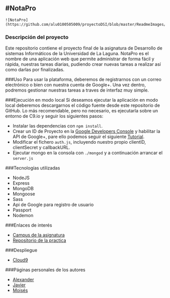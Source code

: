 #**NotaPro**
--------
    ![NotaPro](https://github.com/alu0100505009/proyectoDSI/blob/master/ReadmeImages/index.PNG)

### Descripción del proyecto
Este repositorio contiene el proyecto final de la asignatura de Desarrollo de sistemas Informáticos de la Universidad de La Laguna.
NotaPro es el nombre de una aplicación web que permite administrar de forma fácil y rápida, nuestras tareas diarias, pudiendo crear nuevas tareas a realizar así como darlas por finalizadas.

###Uso
Para usar la plataforma, deberemos de registrarnos con un correo electrónico o bien con nuestra cuenta de Google+. Una vez dentro, podremos gestionar nuestras tareas a traves de interfaz muy simple.

###Ejecución en modo local
Si deseamos ejecutar la aplicación en modo local deberemos descargarnos el código fuente desde este repositorio de GitHub. Lo más recomendable, pero no necesario, es ejecutarla sobre un entorno de C9.io
y seguir los siguientes pasos:
* Instalar las dependencias con `npm install`.
* Crear un ID de Proyecto en la [Google Developers Console](https://console.developers.google.com) y habilitar la API de Google+, pare ello podemos seguir el siguiente [Tutorial](https://scotch.io/tutorials/easy-node-authentication-google).
* Modificar el fichero `auth.js`, incluyendo nuestro propio clientID, clientSecret y callbackURL.
* Ejecutar mongo en la consola con `./mongod` y a continuación arrancar el `server.js`

###Tecnologías utilizadas
* NodeJS
* Express
* MongoDB
* Mongoose
* Sass
* Api de Google para registro de usuario
* Passport
* Nodemon





###Enlaces de interés
* [Campus de la asignatura](https://campusvirtual.ull.es/1516/course/view.php?id=144)
* [Repositorio de la practica](https://github.com/alu0100505009/proyectoDSI.git)

###Despliegue
* [Cloud9]()


###Páginas personales de los autores
* [Alexander](http://alu0100767421.github.io/)
* [Javier](http://alu0100505009.github.io/)
* [Moisés](http://alu0100782851.github.io/)



